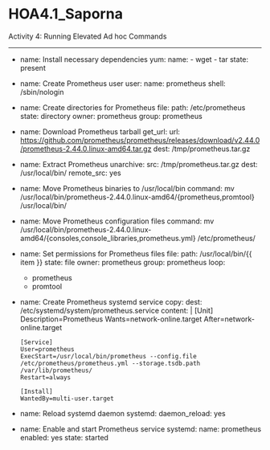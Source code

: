 # HOA4.1_Saporna
Activity 4: Running Elevated Ad hoc Commands

---
- name: Install necessary dependencies
  yum:
    name: 
      - wget
      - tar
    state: present

- name: Create Prometheus user
  user:
    name: prometheus
    shell: /sbin/nologin

- name: Create directories for Prometheus
  file:
    path: /etc/prometheus
    state: directory
    owner: prometheus
    group: prometheus

- name: Download Prometheus tarball
  get_url:
    url: https://github.com/prometheus/prometheus/releases/download/v2.44.0/prometheus-2.44.0.linux-amd64.tar.gz
    dest: /tmp/prometheus.tar.gz

- name: Extract Prometheus
  unarchive:
    src: /tmp/prometheus.tar.gz
    dest: /usr/local/bin/
    remote_src: yes

- name: Move Prometheus binaries to /usr/local/bin
  command: mv /usr/local/bin/prometheus-2.44.0.linux-amd64/{prometheus,promtool} /usr/local/bin/

- name: Move Prometheus configuration files
  command: mv /usr/local/bin/prometheus-2.44.0.linux-amd64/{consoles,console_libraries,prometheus.yml} /etc/prometheus/

- name: Set permissions for Prometheus files
  file:
    path: /usr/local/bin/{{ item }}
    state: file
    owner: prometheus
    group: prometheus
  loop:
    - prometheus
    - promtool

- name: Create Prometheus systemd service
  copy:
    dest: /etc/systemd/system/prometheus.service
    content: |
      [Unit]
      Description=Prometheus
      Wants=network-online.target
      After=network-online.target

      [Service]
      User=prometheus
      ExecStart=/usr/local/bin/prometheus --config.file /etc/prometheus/prometheus.yml --storage.tsdb.path /var/lib/prometheus/
      Restart=always

      [Install]
      WantedBy=multi-user.target

- name: Reload systemd daemon
  systemd:
    daemon_reload: yes

- name: Enable and start Prometheus service
  systemd:
    name: prometheus
    enabled: yes
    state: started





